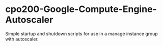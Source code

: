 # cpo200-Google-Compute-Engine-Autoscaler
Simple startup and shutdown scripts for use in a manage instance group with autoscaler.
